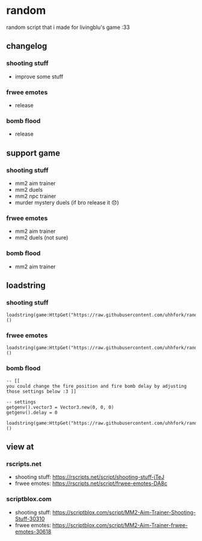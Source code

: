 # random
random script that i made for livingblu's game :33
## changelog
### shooting stuff
- improve some stuff
### frwee emotes
- release
### bomb flood
- release
## support game
### shooting stuff
- mm2 aim trainer
- mm2 duels
- mm2 npc trainer
- murder mystery duels (if bro release it 😞)
### frwee emotes
- mm2 aim trainer
- mm2 duels (not sure)
### bomb flood
- mm2 aim trainer
## loadstring
### shooting stuff
```luau
loadstring(game:HttpGet("https://raw.githubusercontent.com/uhhfork/random/main/what.luau"))()
```
### frwee emotes
```luau
loadstring(game:HttpGet("https://raw.githubusercontent.com/uhhfork/random/main/freerobux.luau"))()
```
### bomb flood
```luau
-- [[
you could change the fire position and fire bomb delay by adjusting those settings below :3 ]]

-- settings
getgenv().vector3 = Vector3.new(0, 0, 0)
getgenv().delay = 0

loadstring(game:HttpGet("https://raw.githubusercontent.com/uhhfork/random/main/ifloodyourhousewithbomb.luau"))()
```
## view at
### rscripts.net
- shooting stuff: https://rscripts.net/script/shooting-stuff-jTeJ
- frwee emotes: https://rscripts.net/script/frwee-emotes-DA8c
### scriptblox.com
- shooting stuff: https://scriptblox.com/script/MM2-Aim-Trainer-Shooting-Stuff-30310
- frwee emotes: https://scriptblox.com/script/MM2-Aim-Trainer-frwee-emotes-30618
